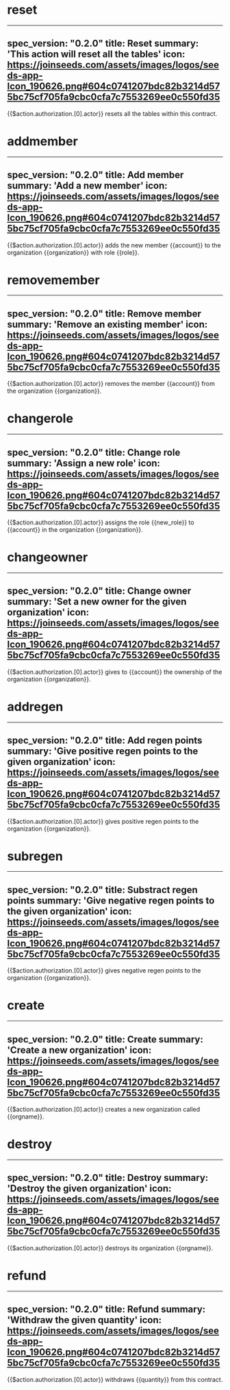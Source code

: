 <h1 class="contract">reset</h1>

---
spec_version: "0.2.0"
title: Reset
summary: 'This action will reset all the tables'
icon: https://joinseeds.com/assets/images/logos/seeds-app-Icon_190626.png#604c0741207bdc82b3214d575bc75cf705fa9cbc0cfa7c7553269ee0c550fd35
---

{{$action.authorization.[0].actor}} resets all the tables within this contract.


<h1 class="contract">addmember</h1>

---
spec_version: "0.2.0"
title: Add member
summary: 'Add a new member'
icon: https://joinseeds.com/assets/images/logos/seeds-app-Icon_190626.png#604c0741207bdc82b3214d575bc75cf705fa9cbc0cfa7c7553269ee0c550fd35
---

{{$action.authorization.[0].actor}} adds the new member {{account}} to the organization {{organization}} with role {{role}}.


<h1 class="contract">removemember</h1>

---
spec_version: "0.2.0"
title: Remove member
summary: 'Remove an existing member'
icon: https://joinseeds.com/assets/images/logos/seeds-app-Icon_190626.png#604c0741207bdc82b3214d575bc75cf705fa9cbc0cfa7c7553269ee0c550fd35
---

{{$action.authorization.[0].actor}} removes the member {{account}} from the organization {{organization}}.


<h1 class="contract">changerole</h1>

---
spec_version: "0.2.0"
title: Change role
summary: 'Assign a new role'
icon: https://joinseeds.com/assets/images/logos/seeds-app-Icon_190626.png#604c0741207bdc82b3214d575bc75cf705fa9cbc0cfa7c7553269ee0c550fd35
---

{{$action.authorization.[0].actor}} assigns the role {{new_role}} to {{account}} in the organization {{organization}}.


<h1 class="contract">changeowner</h1>

---
spec_version: "0.2.0"
title: Change owner
summary: 'Set a new owner for the given organization'
icon: https://joinseeds.com/assets/images/logos/seeds-app-Icon_190626.png#604c0741207bdc82b3214d575bc75cf705fa9cbc0cfa7c7553269ee0c550fd35
---

{{$action.authorization.[0].actor}} gives to {{account}} the ownership of the organization {{organization}}.


<h1 class="contract">addregen</h1>

---
spec_version: "0.2.0"
title: Add regen points
summary: 'Give positive regen points to the given organization'
icon: https://joinseeds.com/assets/images/logos/seeds-app-Icon_190626.png#604c0741207bdc82b3214d575bc75cf705fa9cbc0cfa7c7553269ee0c550fd35
---

{{$action.authorization.[0].actor}} gives positive regen points to the organization {{organization}}.


<h1 class="contract">subregen</h1>

---
spec_version: "0.2.0"
title: Substract regen points
summary: 'Give negative regen points to the given organization'
icon: https://joinseeds.com/assets/images/logos/seeds-app-Icon_190626.png#604c0741207bdc82b3214d575bc75cf705fa9cbc0cfa7c7553269ee0c550fd35
---

{{$action.authorization.[0].actor}} gives negative regen points to the organization {{organization}}.


<h1 class="contract">create</h1>

---
spec_version: "0.2.0"
title: Create
summary: 'Create a new organization'
icon: https://joinseeds.com/assets/images/logos/seeds-app-Icon_190626.png#604c0741207bdc82b3214d575bc75cf705fa9cbc0cfa7c7553269ee0c550fd35
---

{{$action.authorization.[0].actor}} creates a new organization called {{orgname}}.


<h1 class="contract">destroy</h1>

---
spec_version: "0.2.0"
title: Destroy
summary: 'Destroy the given organization'
icon: https://joinseeds.com/assets/images/logos/seeds-app-Icon_190626.png#604c0741207bdc82b3214d575bc75cf705fa9cbc0cfa7c7553269ee0c550fd35
---

{{$action.authorization.[0].actor}} destroys its organization {{orgname}}.


<h1 class="contract">refund</h1>

---
spec_version: "0.2.0"
title: Refund
summary: 'Withdraw the given quantity'
icon: https://joinseeds.com/assets/images/logos/seeds-app-Icon_190626.png#604c0741207bdc82b3214d575bc75cf705fa9cbc0cfa7c7553269ee0c550fd35
---

{{$action.authorization.[0].actor}} withdraws {{quantity}} from this contract.



